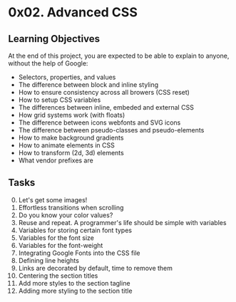 # 0x02. Advanced CSS

## Learning Objectives
At the end of this project, you are expected to be able to explain to anyone, without the help of Google:

- Selectors, properties, and values
- The difference between block and inline styling
- How to ensure consistency across all browers (CSS reset)
- How to setup CSS variables
- The differences between inline, embeded and external CSS
- How grid systems work (with floats)
- The difference between icons webfonts and SVG icons
- The difference between pseudo-classes and pseudo-elements
- How to make background gradients
- How to animate elements in CSS
- How to transform (2d, 3d) elements
- What vendor prefixes are

## Tasks

0. Let's get some images! 
1. Effortless transitions when scrolling 
2. Do you know your color values? 
3. Reuse and repeat. A programmer's life should be simple with variables 
4. Variables for storing certain font types 
5. Variables for the font size 
6. Variables for the font-weight 
7. Integrating Google Fonts into the CSS file 
8. Defining line heights 
9. Links are decorated by default, time to remove them 
10. Centering the section titles 
11. Add more styles to the section tagline 
12. Adding more styling to the section title 
